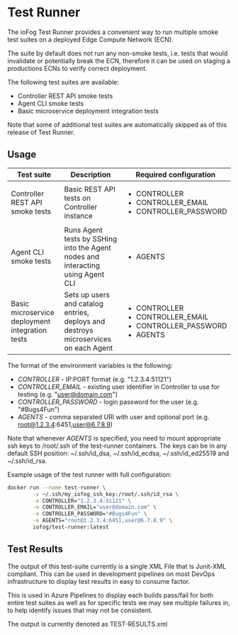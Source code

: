 # Test Runner

The ioFog Test Runner provides a convenient way to run multiple smoke test suites on a deployed Edge Compute Network (ECN).

The suite by default does not run any non-smoke tests, i.e. tests that would invalidate or potentially break the ECN, therefore it can be used on staging a productions ECNs to verify correct deployment.  

The following test suites are available:
* Controller REST API smoke tests
* Agent CLI smoke tests
* Basic microservice deployment integration tests

Note that some of additional test suites are automatically skipped as of this release of Test Runner.

## Usage

| Test suite | Description | Required configuration |
| --- | --- | --- |
| Controller REST API smoke tests | Basic REST API tests on Controller instance | <ul><li>CONTROLLER</li><li>CONTROLLER_EMAIL</li><li>CONTROLLER_PASSWORD</li></ul> |
| Agent CLI smoke tests | Runs Agent tests by SSHing into the Agent nodes and interacting using Agent CLI | <ul><li>AGENTS</li></ul> |
| Basic microservice deployment integration tests | Sets up users and catalog entries, deploys and destroys microservices on each Agent | <ul><li>CONTROLLER</li><li>CONTROLLER_EMAIL</li><li>CONTROLLER_PASSWORD</li><li>AGENTS</li></ul> |


The format of the environment variables is the following:

* _CONTROLLER_ - IP:PORT format (e.g. "1.2.3.4:51121")
* _CONTROLLER_EMAIL_ - existing user identifier in Controller to use for testing (e.g. "user@domain.com")
* _CONTROLLER_PASSWORD_ - login password for the user (e.g. "#Bugs4Fun")
* _AGENTS_ - comma separated URI with user and optional port (e.g. root@1.2.3.4:6451,user@6.7.8.9)

Note that whenever _AGENTS_ is specified, you need to mount appropriate ssh keys to /root/.ssh of the test-runner containers. The keys can be in any default SSH position: ~/.ssh/id_dsa, ~/.ssh/id_ecdsa, ~/.ssh/id_ed25519 and ~/.ssh/id_rsa.

Example usage of the test runner with full configuration:

```bash
docker run --name test-runner \
        -v ~/.ssh/my_iofog_ssh_key:/root/.ssh/id_rsa \
        -e CONTROLLER="1.2.3.4:51121" \
        -e CONTROLLER_EMAIL="user@domain.com" \
        -e CONTROLLER_PASSWORD="#Bugs4Fun" \
        -e AGENTS="root@1.2.3.4:6451,user@6.7.8.9" \
        iofog/test-runner:latest
```

## Test Results

The output of this test-suite currently is a single XML File that is Junit-XML compliant.
This can be used in development pipelines on most DevOps infrastructure to display test results
in easy to consume factor.

This is used in Azure Pipelines to display each builds pass/fail for both entire test suites
as well as for specific tests we may see multiple failures in, to help identify issues that may not be consistent.

The output is currently denoted as TEST-RESULTS.xml
